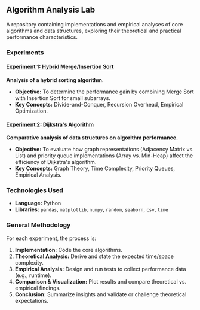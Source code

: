 ## Algorithm Analysis Lab

A repository containing implementations and empirical analyses of core algorithms and data structures, exploring their theoretical and practical performance characteristics.


### Experiments

#### [Experiment 1: Hybrid Merge/Insertion Sort](./Experiment_1_HybridSort/)
**Analysis of a hybrid sorting algorithm.**
- **Objective:** To determine the performance gain by combining Merge Sort with Insertion Sort for small subarrays.
- **Key Concepts:** Divide-and-Conquer, Recursion Overhead, Empirical Optimization.

#### [Experiment 2: Dijkstra's Algorithm](./Experiment_2_Dijkstra_Algorithm/)
**Comparative analysis of data structures on algorithm performance.**
- **Objective:** To evaluate how graph representations (Adjacency Matrix vs. List) and priority queue implementations (Array vs. Min-Heap) affect the efficiency of Dijkstra's algorithm.
- **Key Concepts:** Graph Theory, Time Complexity, Priority Queues, Empirical Analysis.


### Technologies Used

- **Language:** Python
- **Libraries:** `pandas`, `matplotlib`, `numpy`, `random`, `seaborn`, `csv`, `time`


### General Methodology

For each experiment, the process is:
1.  **Implementation:** Code the core algorithms.
2.  **Theoretical Analysis:** Derive and state the expected time/space complexity.
3.  **Empirical Analysis:** Design and run tests to collect performance data (e.g., runtime).
4.  **Comparison & Visualization:** Plot results and compare theoretical vs. empirical findings.
5.  **Conclusion:** Summarize insights and validate or challenge theoretical expectations.